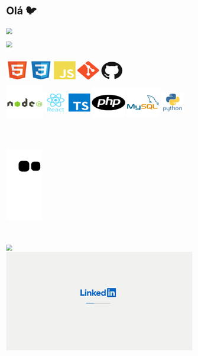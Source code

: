 # Olá 🐦

<div>
  <a href="https://github.com/FlaviaColiv">
  <img height="180em" src="https://github-readme-stats.vercel.app/api?username=FlaviaColiv&show_icons=true&theme=transparent"/></a>
  <br><br>
  <a href="https://github-readme-stats.vercel.app/api/top-langs/?username=FlaviaColiv&layout=compact&langs_count=6&theme=transparent" target="_blank"><img height="179em" src="https://github-readme-stats.vercel.app/api/top-langs/?username=FlaviaColiv&layout=compact&langs_count=6&theme=transparent"/></a>  
</div>
    
<div style="display: inline_block">
  <br><br>
    
  <img align="center" alt="HTML" height="50" width="60" src="https://raw.githubusercontent.com/devicons/devicon/master/icons/html5/html5-original.svg">
  <img align="center" alt="CSS" height="50" width="60" src="https://raw.githubusercontent.com/devicons/devicon/master/icons/css3/css3-original.svg">
  <img align="center" alt="Js" height="50" width="60" src="https://raw.githubusercontent.com/devicons/devicon/master/icons/javascript/javascript-plain.svg">
    <img align="center" alt="GIT" height="50" width="60" src="https://raw.githubusercontent.com/devicons/devicon/master/icons/git/git-original.svg">
  <img align="center" alt="GITHUB" height="50" width="60" src="https://raw.githubusercontent.com/devicons/devicon/master/icons/github/github-original.svg">
  <br><br>
  <img align="center" alt="NODEJS" height="90" width="100" src="https://raw.githubusercontent.com/devicons/devicon/master/icons/nodejs/nodejs-original-wordmark.svg">
  <img align="center" alt="REACT" height="50" width="60" src="https://raw.githubusercontent.com/devicons/devicon/master/icons/react/react-original-wordmark.svg">
  <img align="center" alt="TYPESCRIPT" height="50" width="60" src="https://raw.githubusercontent.com/devicons/devicon/master/icons/typescript/typescript-original.svg">
  <img align="center" alt="PHP" height="80" width="90" src="https://raw.githubusercontent.com/devicons/devicon/master/icons/php/php-plain.svg">
  <img align="center" alt="MYSQL" height="80" width="90" src="https://raw.githubusercontent.com/devicons/devicon/master/icons/mysql/mysql-original-wordmark.svg">
  <img align="center" alt="PYTHON" height="50" width="60" src="https://raw.githubusercontent.com/devicons/devicon/master/icons/python/python-original-wordmark.svg">
  <br><br>
 
  
</div>
  
  <br><br>
   
![Snake animation](https://github.com/FlaviaColiv/FlaviaColiv/blob/output/github-contribution-grid-snake.svg)

<div> 
    
  <br><br><br>
  <a href="https://www.linkedin.com/in/flavia-oliveira-dev/" target="_blank"><img src="https://img.shields.io/badge/-LinkedIn-%230077B5?style=for-the-badge&logo=linkedin&logoColor=white" target="_blank"></a> 
  <a href="https://www.linkedin.com/in/flavia-oliveira-dev/" target="_blank"><img src="./MeuLinkedIn.gif" alt="Meu LinkedIn"></a>
 
</div>
